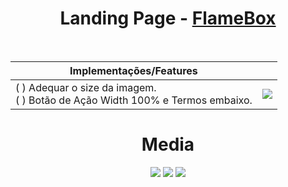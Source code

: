 <div align="center">
<h1>Landing Page - <a href="https://landingpageflamebox.netlify.app/">FlameBox</a> </h1>
 </div>
<br>
<div display="flex">

| Implementações/Features  |   |
| ------------------- | ------------------- |
|  ( ) Adequar o size da imagem. <br> ( ) Botão de Ação Width 100% e Termos embaixo.  |  <img w src="https://github.com/Samuraiflamesf/Landing_page/blob/main/components/images/done/comment.png?raw=true"> |

   </div>
   <div align='right'>
    
   </div>
</div>
<div align="center">
 <h1>Media</h1>
 <img src="https://github.com/Samuraiflamesf/Landing_page/blob/main/components/images/done/desk.png?raw=true">
 <img src="https://github.com/Samuraiflamesf/Landing_page/blob/main/components/images/done/ect.png?raw=true">
 <img src="https://github.com/Samuraiflamesf/Landing_page/blob/main/components/images/done/iPad%20Mini.png?raw=true">
</div>
